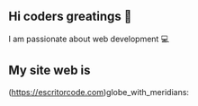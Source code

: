 ## Hi coders greatings 👋

I am passionate about web development :computer:

## My site web is

(https://escritorcode.com)globe_with_meridians:
